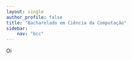 ```yaml
---
layout: single
author_profile: false
title: "Bacharelado em Ciência da Computação"
sidebar:
    nav: "bcc"
---
```




Oi